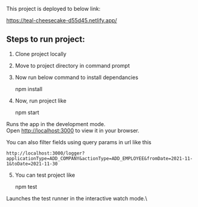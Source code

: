 This project is deployed to below link:

https://teal-cheesecake-d55d45.netlify.app/

## Steps to run project:

1. Clone project locally

2. Move to project directory in command prompt

3. Now run below command to install dependancies

    npm install

4. Now, run project like

    npm start


  Runs the app in the development mode.\
    Open [http://localhost:3000](http://localhost:3000) to view it in your browser.

  You can also filter fields using query params in url like this

    http://localhost:3000/logger?applicationType=ADD_COMPANY&actionType=ADD_EMPLOYEE&fromDate=2021-11-1&toDate=2021-11-30

5. You can test project like 

    npm test

  Launches the test runner in the interactive watch mode.\
